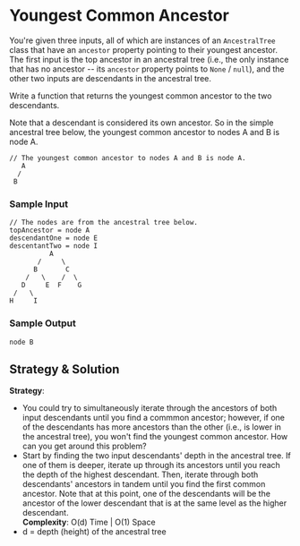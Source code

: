 # Youngest Common Ancestor  
You're given three inputs, all of which are instances of an `AncestralTree` class that have an `ancestor` property pointing to their youngest ancestor. The first input is the top ancestor in an ancestral tree (i.e., the only instance that has no ancestor -- its `ancestor` property points to `None` / `null`), and the other two inputs are descendants in the ancestral tree.  

Write a function that returns the youngest common ancestor to the two descendants.  

Note that a descendant is considered its own ancestor. So in the simple ancestral tree below, the youngest common ancestor to nodes A and B is node A.

```
// The youngest common ancestor to nodes A and B is node A.
   A
  /
 B
```

### Sample Input  
```
// The nodes are from the ancestral tree below.  
topAncestor = node A  
descendantOne = node E  
descentantTwo = node I  
          A
       /     \
      B       C
    /   \    /  \
   D     E  F    G
 /   \
H     I
```  

### Sample Output  
```
node B
```  

## Strategy & Solution
__Strategy__:  
* You could try to simultaneously iterate through the ancestors of both input descendants until you find a commmon ancestor; however, if one of the descendants has more ancestors than the other (i.e., is lower in the ancestral tree), you won't find the youngest common ancestor. How can you get around this problem?  
* Start by finding the two input descendants' depth in the ancestral tree. If one of them is deeper, iterate up through its ancestors until you reach the depth of the highest descendant. Then, iterate through both descendants' ancestors in tandem until you find the first common ancestor. Note that at this point, one of the descendants will be the ancestor of the lower descendant that is at the same level as the higher descendant.  
__Complexity__: O(d) Time | O(1) Space
* d = depth (height) of the ancestral tree  